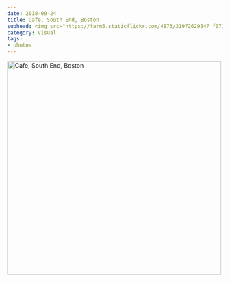 ```yaml
---
date: 2018-09-24
title: Cafe, South End, Boston
subhead: <img src="https://farm5.staticflickr.com/4873/31972629547_f07178b3e3.jpg" width="100%" alt="Cafe, South End, Boston">
category: Visual
tags:
- photos
---
```




<a href="https://www.flickr.com/photos/twohorses/31972629547/" title="Cafe, South End, Boston"><img src="https://farm5.staticflickr.com/4873/31972629547_f07178b3e3.jpg" width="500" height="500" alt="Cafe, South End, Boston"></a>
